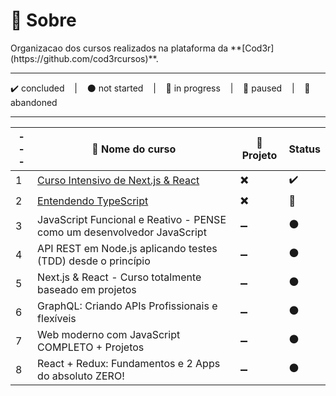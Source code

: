 # 📌 Sobre

<p>Organizacao dos cursos realizados na plataforma da **[Cod3r](https://github.com/cod3rcursos)**.</p>

---
<p>
  ✔️ concluded &nbsp;&nbsp;&nbsp;|&nbsp;&nbsp;&nbsp;
  ⚫ not started &nbsp;&nbsp;&nbsp;|&nbsp;&nbsp;&nbsp;
  🔵 in progress &nbsp;&nbsp;&nbsp;|&nbsp;&nbsp;&nbsp;
  🔶 paused &nbsp;&nbsp;&nbsp;|&nbsp;&nbsp;&nbsp;
  🔴 abandoned 
</p>

---

| --- | 📘 Nome do curso | 🔗 Projeto | Status |
| --- | --- | --- | --- |
| 1 | [Curso Intensivo de Next.js & React](./intensivo-Nextjs-React/projeto-final/) | :heavy_multiplication_x: | ✔️ |
| 2 | [Entendendo TypeScript](./Entendendo-TypeScript/) | :heavy_multiplication_x: | 🔵 |
| 3 | JavaScript Funcional e Reativo - PENSE como um desenvolvedor JavaScript | ➖ | ⚫ |
| 4 | API REST em Node.js aplicando testes (TDD) desde o princípio | ➖ | ⚫ |
| 5 | Next.js & React - Curso totalmente baseado em projetos | ➖ | ⚫ |
| 6 | GraphQL: Criando APIs Profissionais e flexíveis | ➖ | ⚫ |
| 7 | Web moderno com JavaScript COMPLETO + Projetos | ➖ | ⚫ |
| 8 | React + Redux: Fundamentos e 2 Apps do absoluto ZERO! | ➖ | ⚫ | 

<!-- 
  ✔️ concluded
  ⚫ not started
  🔵 in progress
  🔶 paused
  🔴 abandoned
 -->